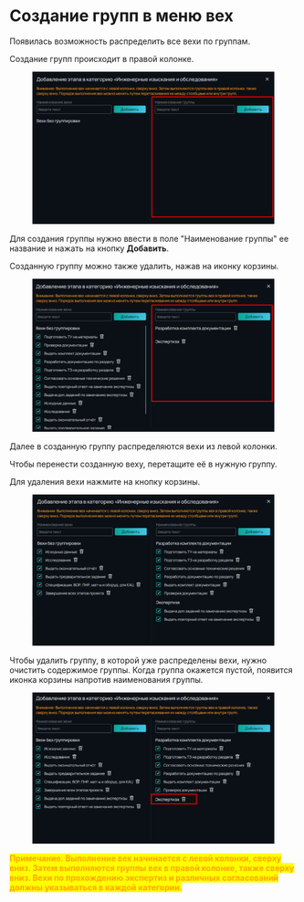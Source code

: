 # Создание групп в меню вех

Появилась возможность распределить все вехи по группам.&#x20;

Создание групп происходит в правой колонке.

<figure><img src="../../../gitbook/assets/image (1897).png" alt=""><figcaption></figcaption></figure>

Для создания группы нужно ввести в поле "Наименование группы" ее название  и нажать на кнопку **Добавить**.

Созданную группу можно также удалить, нажав на иконку корзины.

<figure><img src="../../../gitbook/assets/image (1902).png" alt=""><figcaption></figcaption></figure>

Далее в созданную группу распределяются вехи из левой колонки.

Чтобы перенести созданную веху, перетащите её в нужную группу.

Для удаления вехи нажмите на кнопку корзины.

<figure><img src="../../../gitbook/assets/image (1903).png" alt=""><figcaption></figcaption></figure>

Чтобы удалить группу, в которой уже распределены вехи, нужно очистить содержимое группы. Когда группа окажется пустой, появится иконка корзины напротив наименования группы.

<figure><img src="../../../gitbook/assets/image (1904).png" alt=""><figcaption></figcaption></figure>

<mark style="color:orange;">**Примечание. Выполнение вех начинается с левой колонки, сверху вниз. Затем выполняются группы вех в правой колонке, также сверху вниз. Вехи по прохождению экспертиз и различных согласований должны указываться в каждой категории.**</mark>

